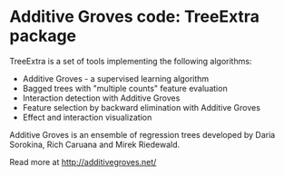 
# Additive Groves code: TreeExtra package

TreeExtra is a set of tools implementing the following algorithms:
 * Additive Groves - a supervised learning algorithm
 * Bagged trees with "multiple counts" feature evaluation
 * Interaction detection with Additive Groves
 * Feature selection by backward elimination with Additive Groves
 * Effect and interaction visualization

Additive Groves is an ensemble of regression trees developed by Daria Sorokina, Rich Caruana and Mirek Riedewald.

Read more at http://additivegroves.net/
